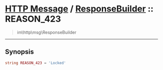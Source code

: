 # [HTTP Message](http.md) / [ResponseBuilder](http-ResponseBuilder.md) :: REASON_423
 > im\http\msg\ResponseBuilder
____

## Synopsis
```php
string REASON_423 = 'Locked'
```
